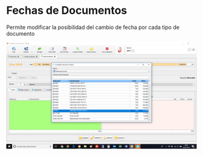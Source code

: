 # Fechas de Documentos

Permite modificar la posibilidad del cambio de fecha por cada tipo de documento

![](../../../.gitbook/assets/image%20%28352%29.png)

